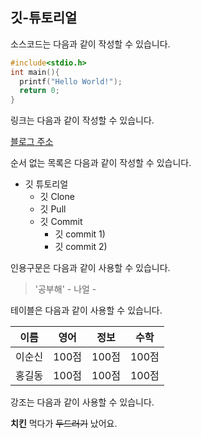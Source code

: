 ## 깃-튜토리얼

소스코드는 다음과 같이 작성할 수 있습니다.
```c
#include<stdio.h>
int main(){
  printf("Hello World!");
  return 0;
}
```

링크는 다음과 같이 작성할 수 있습니다.

[블로그 주소](https://github.com)

순서 없는 목록은 다음과 같이 작성할 수 있습니다.

* 깃 튜토리얼
  * 깃 Clone
  * 깃 Pull
  * 깃 Commit
    * 깃 commit 1)
    * 깃 commit 2)

인용구문은 다음과 같이 사용할 수 있습니다.

> '공부해' - 나얼 -

테이블은 다음과 같이 사용할 수 있습니다.

|이름|영어|정보|수학|
|---|---|---|---|
|이순신|100점|100점|100점|
|홍길동|100점|100점|100점|

강조는 다음과 같이 사용할 수 있습니다.

**치킨** 먹다가 ~~두드러기~~ 났어요.
